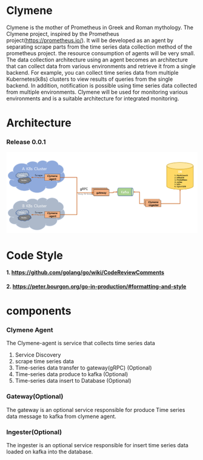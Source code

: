 # Clymene  

Clymene is the mother of Prometheus in Greek and Roman mythology. The Clymene project, inspired by the Prometheus project(https://prometheus.io/). It will be developed as an agent by separating scrape parts from the time series data collection method of the prometheus project. the resource consumption of agents will be very small. The data collection architecture using an agent becomes an architecture that can collect data from various environments and retrieve it from a single backend. For example, you can collect time series data from multiple Kubernetes(k8s) clusters to view results of queries from the single backend. In addition, notification is possible using time series data collected from multiple environments. Clymene will be used for monitoring various environments and is a suitable architecture for integrated monitoring.  


# Architecture  
### Release 0.0.1   
![Release 0.0.1.png](docs/images/architecture_v0.0.2.png)

# Code Style
#### 1. https://github.com/golang/go/wiki/CodeReviewComments  
#### 2. https://peter.bourgon.org/go-in-production/#formatting-and-style  

# components  
### Clymene Agent  
The Clymene-agent is service that collects time series data  
1. Service Discovery   
2. scrape time series data  
3. Time-series data transfer to gateway(gRPC) (Optional)  
4. Time-series data produce to kafka (Optional)  
5. Time-series data insert to Database (Optional)  

### Gateway(Optional)  
The gateway is an optional service responsible for produce Time series data message to kafka from clymene agent.  

### Ingester(Optional)
The ingester is an optional service responsible for  insert time series data loaded on kafka into the database.  